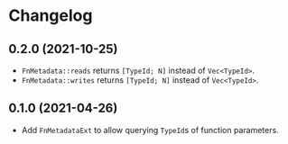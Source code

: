 # Changelog

## 0.2.0 (2021-10-25)

* `FnMetadata::reads` returns `[TypeId; N]` instead of `Vec<TypeId>`.
* `FnMetadata::writes` returns `[TypeId; N]` instead of `Vec<TypeId>`.

## 0.1.0 (2021-04-26)

* Add `FnMetadataExt` to allow querying `TypeId`s of function parameters.
